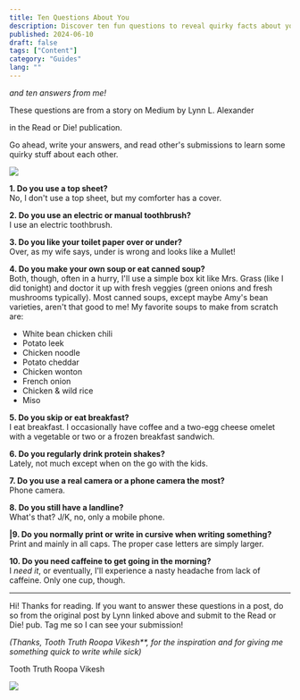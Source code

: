 ```yaml
---
title: Ten Questions About You
description: Discover ten fun questions to reveal quirky facts about yourself! Inspired by Lynn L. Alexander's Medium story, this post invites you to share and explore unique answers. Join the conversation and learn more about each other!
published: 2024-06-10
draft: false
tags: ["Content"]
category: "Guides"
lang: ""
---
```



_and ten answers from me!_

These questions are from a story on Medium by Lynn L. Alexander

in the Read or Die! publication.

Go ahead, write your answers, and read other's submissions to learn some quirky stuff about each other.


![](https://cdn-images-1.medium.com/fit/c/160/160/0*DuFySplZhEkMGcYO)

**1. Do you use a top sheet?**  
No, I don't use a top sheet, but my comforter has a cover.

**2. Do you use an electric or manual toothbrush?**  
I use an electric toothbrush.

**3. Do you like your toilet paper over or under?**  
Over, as my wife says, under is wrong and looks like a Mullet!

**4. Do you make your own soup or eat canned soup?**  
Both, though, often in a hurry, I'll use a simple box kit like Mrs. Grass (like I did tonight) and doctor it up with fresh veggies (green onions and fresh mushrooms typically). Most canned soups, except maybe Amy's bean varieties, aren't that good to me! My favorite soups to make from scratch are:

- White bean chicken chili
- Potato leek
- Chicken noodle
- Potato cheddar
- Chicken wonton
- French onion
- Chicken & wild rice
- Miso

**5. Do you skip or eat breakfast?**  
I eat breakfast. I occasionally have coffee and a two-egg cheese omelet with a vegetable or two or a frozen breakfast sandwich.

**6. Do you regularly drink protein shakes?**  
Lately, not much except when on the go with the kids.

**7. Do you use a real camera or a phone camera the most?**  
Phone camera.

**8. Do you still have a landline?**  
What's that? J/K, no, only a mobile phone.

**|9. Do you normally print or write in cursive when writing something?**  
Print and mainly in all caps. The proper case letters are simply larger.

**10. Do you need caffeine to get going in the morning?**  
I _need it_, or eventually, I'll experience a nasty headache from lack of caffeine. Only one cup, though.

---

Hi! Thanks for reading. If you want to answer these questions in a post, do so from the original post by Lynn linked above and submit to the Read or Die! pub. Tag me so I can see your submission!

_(Thanks,_ _Tooth Truth Roopa Vikesh\*\*, for the_ _inspiration_ _and for giving me something quick to write while sick)_

Tooth Truth Roopa Vikesh

![](https://cdn-images-1.medium.com/fit/c/160/160/1*12VP38Uw7-aiufW2DP5Ohw.jpeg)
